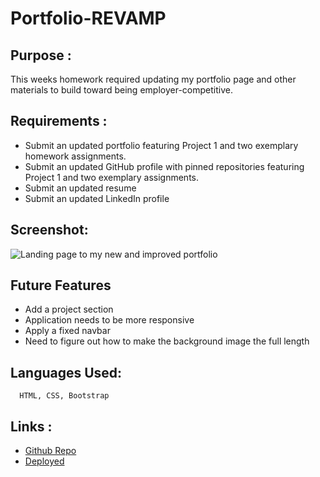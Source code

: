 # Portfolio-REVAMP

## Purpose :

This weeks homework required updating my portfolio page and other materials to build toward being employer-competitive.

## Requirements :

* Submit an updated portfolio featuring Project 1 and two exemplary homework assignments.
* Submit an updated GitHub profile with pinned repositories featuring Project 1 and two exemplary assignments.
* Submit an updated resume
* Submit an updated LinkedIn profile

## Screenshot:

![Landing page to my new and improved portfolio](./assets/new-portfolio.png)

## Future Features

* Add a project section
* Application needs to be more responsive
* Apply a fixed navbar
* Need to figure out how to make the background image the full length

## Languages Used:

      HTML, CSS, Bootstrap

## Links :

- [Github Repo](https://github.com/natcarvajal/Portfolio-REVAMP)
- [Deployed](https://natcarvajal.github.io/Portfolio-REVAMP/)
